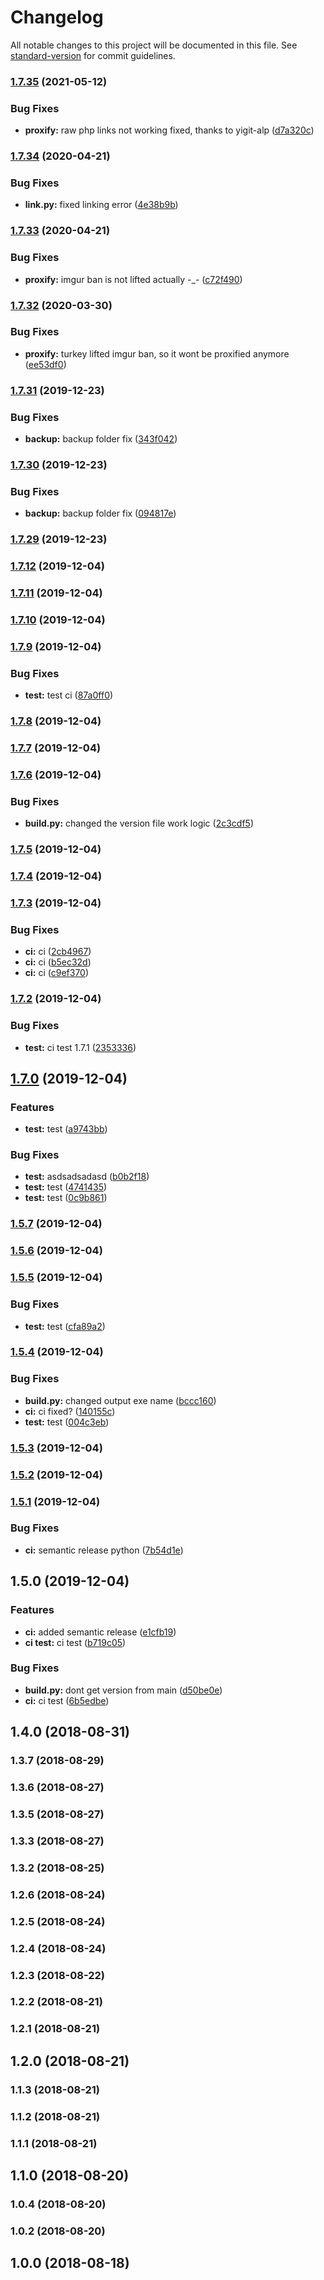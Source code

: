 # Changelog

All notable changes to this project will be documented in this file. See [standard-version](https://github.com/conventional-changelog/standard-version) for commit guidelines.

### [1.7.35](https://github.com/seyahdoo/TabletopTurkeyifier/compare/v1.7.34...v1.7.35) (2021-05-12)


### Bug Fixes

* **proxify:** raw php links not working fixed, thanks to yigit-alp ([d7a320c](https://github.com/seyahdoo/TabletopTurkeyifier/commit/d7a320c0c5e83896d89af9c1cafcfd83e3f84698))

### [1.7.34](https://github.com/seyahdoo/TabletopTurkeyifier/compare/v1.7.33...v1.7.34) (2020-04-21)


### Bug Fixes

* **link.py:** fixed linking error ([4e38b9b](https://github.com/seyahdoo/TabletopTurkeyifier/commit/4e38b9bd8f76ff278b4b1a822e4988a43fdbe866))

### [1.7.33](https://github.com/seyahdoo/TabletopTurkeyifier/compare/v1.7.32...v1.7.33) (2020-04-21)


### Bug Fixes

* **proxify:** imgur ban is not lifted actually -_- ([c72f490](https://github.com/seyahdoo/TabletopTurkeyifier/commit/c72f490014a402dc85a7a0059a9e4f328092361a))

### [1.7.32](https://github.com/seyahdoo/TabletopTurkeyifier/compare/v1.7.31...v1.7.32) (2020-03-30)


### Bug Fixes

* **proxify:** turkey lifted imgur ban, so it wont be proxified anymore ([ee53df0](https://github.com/seyahdoo/TabletopTurkeyifier/commit/ee53df0671c5af837a19e9cb2677f82116408fd5))

### [1.7.31](https://github.com/seyahdoo/TabletopTurkeyifier/compare/v1.7.30...v1.7.31) (2019-12-23)


### Bug Fixes

* **backup:** backup folder fix ([343f042](https://github.com/seyahdoo/TabletopTurkeyifier/commit/343f042e11fd55d3e00b4713f2f5158d9b7bcd59))

### [1.7.30](https://github.com/seyahdoo/TabletopTurkeyifier/compare/v1.7.29...v1.7.30) (2019-12-23)


### Bug Fixes

* **backup:** backup folder fix ([094817e](https://github.com/seyahdoo/TabletopTurkeyifier/commit/094817e2c1a3be3ec21cbe73af497e75f480ad0d))

### [1.7.29](https://github.com/seyahdoo/TabletopTurkeyifier/compare/v1.7.28...v1.7.29) (2019-12-23)

### [1.7.12](https://github.com/seyahdoo/TabletopTurkeyifier/compare/v1.7.11...v1.7.12) (2019-12-04)

### [1.7.11](https://github.com/seyahdoo/TabletopTurkeyifier/compare/v1.7.10...v1.7.11) (2019-12-04)

### [1.7.10](https://github.com/seyahdoo/TabletopTurkeyifier/compare/v1.7.9...v1.7.10) (2019-12-04)

### [1.7.9](https://github.com/seyahdoo/TabletopTurkeyifier/compare/v1.7.8...v1.7.9) (2019-12-04)


### Bug Fixes

* **test:** test ci ([87a0ff0](https://github.com/seyahdoo/TabletopTurkeyifier/commit/87a0ff0d1674e11dfb6e92d48a4964ef9f54da05))

### [1.7.8](https://github.com/seyahdoo/TabletopTurkeyifier/compare/v1.7.7...v1.7.8) (2019-12-04)

### [1.7.7](https://github.com/seyahdoo/TabletopTurkeyifier/compare/v1.7.6...v1.7.7) (2019-12-04)

### [1.7.6](https://github.com/seyahdoo/TabletopTurkeyifier/compare/v1.7.5...v1.7.6) (2019-12-04)


### Bug Fixes

* **build.py:** changed the version file work logic ([2c3cdf5](https://github.com/seyahdoo/TabletopTurkeyifier/commit/2c3cdf5eb4c0683ebc1eaa2b749182f9256296d1))

### [1.7.5](https://github.com/seyahdoo/TabletopTurkeyifier/compare/v1.7.4...v1.7.5) (2019-12-04)

### [1.7.4](https://github.com/seyahdoo/TabletopTurkeyifier/compare/v1.7.3...v1.7.4) (2019-12-04)

### [1.7.3](https://github.com/seyahdoo/TabletopTurkeyifier/compare/v1.7.2...v1.7.3) (2019-12-04)


### Bug Fixes

* **ci:** ci ([2cb4967](https://github.com/seyahdoo/TabletopTurkeyifier/commit/2cb4967edc06a6ca27eb09e8f8eaeeaa7c678eb3))
* **ci:** ci ([b5ec32d](https://github.com/seyahdoo/TabletopTurkeyifier/commit/b5ec32dc920981d357e072fdd1d6edea520a3f82))
* **ci:** ci ([c9ef370](https://github.com/seyahdoo/TabletopTurkeyifier/commit/c9ef37049a3b67d6c0bdcbb64d2bb538b374c349))

### [1.7.2](https://github.com/seyahdoo/TabletopTurkeyifier/compare/v1.7.0...v1.7.2) (2019-12-04)


### Bug Fixes

* **test:** ci test 1.7.1 ([2353336](https://github.com/seyahdoo/TabletopTurkeyifier/commit/2353336a40d820a939763fe6c2e764ecd56b5480))

## [1.7.0](https://github.com/seyahdoo/TabletopTurkeyifier/compare/v1.6.0...v1.7.0) (2019-12-04)


### Features

* **test:** test ([a9743bb](https://github.com/seyahdoo/TabletopTurkeyifier/commit/a9743bb69c7737709b9188e299d3c91372d61cae))


### Bug Fixes

* **test:** asdsadsadasd ([b0b2f18](https://github.com/seyahdoo/TabletopTurkeyifier/commit/b0b2f18bc5f2f5e4206bf8ff6ef2fa209a4907ff))
* **test:** test ([4741435](https://github.com/seyahdoo/TabletopTurkeyifier/commit/4741435fd1e3a70404c2c3040d949d302a58ea00))
* **test:** test ([0c9b861](https://github.com/seyahdoo/TabletopTurkeyifier/commit/0c9b8619e5bfeb8a598c3b6b3d9ae796f2297b82))

### [1.5.7](https://github.com/seyahdoo/TabletopTurkeyifier/compare/v1.5.6...v1.5.7) (2019-12-04)

### [1.5.6](https://github.com/seyahdoo/TabletopTurkeyifier/compare/v1.5.5...v1.5.6) (2019-12-04)

### [1.5.5](https://github.com/seyahdoo/TabletopTurkeyifier/compare/v1.5.4...v1.5.5) (2019-12-04)


### Bug Fixes

* **test:** test ([cfa89a2](https://github.com/seyahdoo/TabletopTurkeyifier/commit/cfa89a2bcd212d7dffe158d053ccb416ea55bac9))

### [1.5.4](https://github.com/seyahdoo/TabletopTurkeyifier/compare/v1.5.3...v1.5.4) (2019-12-04)


### Bug Fixes

* **build.py:** changed output exe name ([bccc160](https://github.com/seyahdoo/TabletopTurkeyifier/commit/bccc160d73464745de76c89144123f656ac92915))
* **ci:** ci fixed? ([140155c](https://github.com/seyahdoo/TabletopTurkeyifier/commit/140155cd8d4f1988c51c65a5121bef7e004f2279))
* **test:** test ([004c3eb](https://github.com/seyahdoo/TabletopTurkeyifier/commit/004c3ebdffa9088c743fe6f8045c6431ad1ad2f1))

### [1.5.3](https://github.com/seyahdoo/TabletopTurkeyifier/compare/v1.5.2...v1.5.3) (2019-12-04)

### [1.5.2](https://github.com/seyahdoo/TabletopTurkeyifier/compare/v1.5.1...v1.5.2) (2019-12-04)

### [1.5.1](https://github.com/seyahdoo/TabletopTurkeyifier/compare/v1.5.0...v1.5.1) (2019-12-04)


### Bug Fixes

* **ci:** semantic release python ([7b54d1e](https://github.com/seyahdoo/TabletopTurkeyifier/commit/7b54d1ec27b94a9540778727289401c6bb727180))

## 1.5.0 (2019-12-04)


### Features

* **ci:** added semantic release ([e1cfb19](https://github.com/seyahdoo/TabletopTurkeyifier/commit/e1cfb19bfd86ed17d814e98e482f63ef668e750c))
* **ci test:** ci test ([b719c05](https://github.com/seyahdoo/TabletopTurkeyifier/commit/b719c05f4a36a0671e9697f2ac92eebff56bac65))


### Bug Fixes

* **build.py:** dont get version from main ([d50be0e](https://github.com/seyahdoo/TabletopTurkeyifier/commit/d50be0e3cf9afeb447bfbabf26ed95eb8b9b55bd))
* **ci:** ci test ([6b5edbe](https://github.com/seyahdoo/TabletopTurkeyifier/commit/6b5edbefbe2d425bf25b150f98bdb0d2faa70111))

## 1.4.0 (2018-08-31)

### 1.3.7 (2018-08-29)

### 1.3.6 (2018-08-27)

### 1.3.5 (2018-08-27)

### 1.3.3 (2018-08-27)

### 1.3.2 (2018-08-25)

### 1.2.6 (2018-08-24)

### 1.2.5 (2018-08-24)

### 1.2.4 (2018-08-24)

### 1.2.3 (2018-08-22)

### 1.2.2 (2018-08-21)

### 1.2.1 (2018-08-21)

## 1.2.0 (2018-08-21)

### 1.1.3 (2018-08-21)

### 1.1.2 (2018-08-21)

### 1.1.1 (2018-08-21)

## 1.1.0 (2018-08-20)

### 1.0.4 (2018-08-20)

### 1.0.2 (2018-08-20)

## 1.0.0 (2018-08-18)
